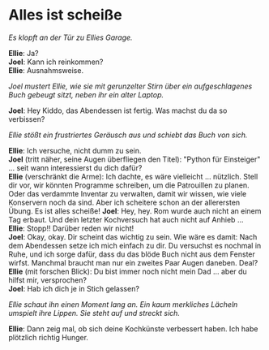 # Alles ist scheiße

_Es klopft an der Tür zu Ellies Garage._

**Ellie**: Ja?  
**Joel**: Kann ich reinkommen?  
**Ellie**: Ausnahmsweise.

_Joel mustert Ellie, wie sie mit gerunzelter Stirn über ein aufgeschlagenes Buch gebeugt sitzt, neben ihr ein alter Laptop._

**Joel**: Hey Kiddo, das Abendessen ist fertig. Was machst du da so verbissen?

_Ellie stößt ein frustriertes Geräusch aus und schiebt das Buch von sich._

**Ellie**: Ich versuche, nicht dumm zu sein.  
**Joel** (tritt näher, seine Augen überfliegen den Titel): "Python für Einsteiger" ... seit wann interessierst du dich dafür?  
**Ellie** (verschränkt die Arme): Ich dachte, es wäre vielleicht ... nützlich. Stell dir vor, wir könnten Programme schreiben, um die Patrouillen zu planen. Oder das verdammte Inventar zu verwalten, damit wir wissen, wie viele Konservern noch da sind. Aber ich scheitere schon an der allerersten Übung. Es ist alles scheiße!
**Joel**: Hey, hey. Rom wurde auch nicht an einem Tag erbaut. Und dein letzter Kochversuch hat auch nicht auf Anhieb ...  
**Ellie**: Stopp!! Darüber reden wir nicht!  
**Joel**: Okay, okay. Dir scheint das wichtig zu sein. Wie wäre es damit: Nach dem Abendessen setze ich mich einfach zu dir. Du versuchst es nochmal in Ruhe, und ich sorge dafür, dass du das blöde Buch nicht aus dem Fenster wirfst. Manchmal braucht man nur ein zweites Paar Augen daneben. Deal?  
**Ellie** (mit forschen Blick): Du bist immer noch nicht mein Dad ... aber du hilfst mir, versprochen?  
**Joel**: Hab ich dich je in Stich gelassen?

_Ellie schaut ihn einen Moment lang an. Ein kaum merkliches Lächeln umspielt ihre Lippen. Sie steht auf und streckt sich._

**Ellie**: Dann zeig mal, ob sich deine Kochkünste verbessert haben. Ich habe plötzlich richtig Hunger.
